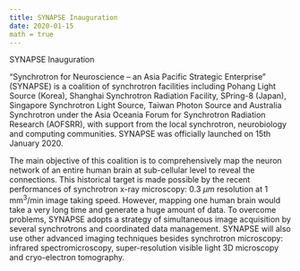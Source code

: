```yaml
---
title: SYNAPSE Inauguration
date: 2020-01-15
math = true
---
```


SYNAPSE Inauguration

<!--more-->


 “Synchrotron for Neuroscience – an Asia Pacific Strategic Enterprise” (SYNAPSE) is a coalition of synchrotron facilities including Pohang Light Source (Korea), Shanghai Synchrotron Radiation Facility, SPring-8 (Japan), Singapore Synchrotron Light Source, Taiwan Photon Source and Australia Synchrotron under the Asia Oceania Forum for Synchrotron Radiation Research (AOFSRR), with support from the local synchrotron, neurobiology and computing communities. SYNAPSE was officially launched on 15th January 2020.
 
The main objective of this coalition is to comprehensively map the neuron network of an entire human brain at sub-cellular level to reveal the connections. This historical target is made possible by the recent performances of synchrotron x-ray microscopy: 0.3 $\mu m$ resolution at 1 mm$^3$/min image taking speed. However, mapping one human brain would take a very long time and generate a huge amount of data. To overcome problems, SYNAPSE adopts a strategy of simultaneous image acquisition by several synchrotrons and coordinated data management. SYNAPSE will also use other advanced imaging techniques besides synchrotron microscopy: infrared spectromicroscopy, super-resolution visible light 3D microscopy and cryo-electron tomography.
